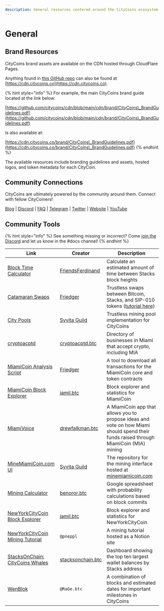 ```yaml
---
description: General resources centered around the CityCoins ecosystem.
---
```


# General

## Brand Resources

CityCoins brand assets are available on the CDN hosted through CloudFlare Pages.

Anything found in [this GitHub repo](https://github.com/citycoins/cdn) can also be found at [https://cdn.citycoins.co](https://cdn.citycoins.co).

{% hint style="info" %}
For example, the main CityCoins brand guide located at the link below:

[https://github.com/citycoins/cdn/blob/main/cdn/brand/CityCoins\_BrandGuidelines.pdf](https://github.com/citycoins/cdn/blob/main/cdn/brand/CityCoins\_BrandGuidelines.pdf)



Is also available at:

[https://cdn.citycoins.co/brand/CityCoins\_BrandGuidelines.pdf](https://cdn.citycoins.co/brand/CityCoins\_BrandGuidelines.pdf)
{% endhint %}

The available resources include branding guidelines and assets, hosted logos, and token metadata for each CityCoin.

## Community Connections

CityCoins are ultimately powered by the community around them. Connect with fellow CityCoiners!

[Blog](https://citycoins.co/blog) | [Discord](https://discord.gg/citycoins) | [FAQ](https://www.citycoins.co/citycoins-faq) | [Telegram](https://t.me/joinchat/zXQLjBgZzIYxNjI8) | [Twitter](https://twitter.com/minecitycoins) | [Website](https://citycoins.co) | [YouTube](https://www.youtube.com/channel/UCOPzQ6DU6agjOweTNydRtTA)

## Community Tools

{% hint style="info" %}
See something missing or incorrect? Come [join the Discord](https://discord.gg/citycoins) and let us know in the #docs channel!
{% endhint %}

| Link                                                                                                                        | Creator                                                 | Description                                                                                                                                                                             |
| --------------------------------------------------------------------------------------------------------------------------- | ------------------------------------------------------- | --------------------------------------------------------------------------------------------------------------------------------------------------------------------------------------- |
| [Block Time Calculator](https://stxtime.stxstats.xyz)                                                                       | [FriendsFerdinand](https://twitter.com/FriendsFerdina1) | Calculate an estimated amount of time between Stacks block heights                                                                                                                      |
| [Catamaran Swaps](https://www.catamaranswaps.org)                                                                           | [Friedger](https://friedger.de)                         | Trustless swaps between Bitcoin, Stacks, and SIP-010 tokens ([tutorial here](https://thetutorials.notion.site/thetutorials/How-to-use-Catamaranswaps-c9c0b864bdfc4f01b656be468b15d526)) |
| [City Pools](https://miningpool.city)                                                                                       | [Syvita Guild](https://twitter.com/syvitaguild)         | Trustless mining pool implementation for CityCoins                                                                                                                                      |
| [cryptoacptd](https://cryptoacptd.com)                                                                                      | [cryptoacptd.btc](https://twitter.com/cryptoacptd)      | Directory of businesses in Miami that accept crypto, including MIA                                                                                                                      |
| [MiamiCoin Analysis Script](https://gitlab.com/riot.ai/clarity-pool-tools/-/blob/master/tool-scripts/analysis-citycoins.ts) | [Friedger](https://friedger.de)                         | A tool to download all transactions for the MiamiCoin core and token contracts                                                                                                          |
| [MiamiCoin Block Explorer](https://miamining.com)                                                                           | [jamil.btc](https://mobile.twitter.com/jamilbtc)        | Block explorer and statistics for MiamiCoin                                                                                                                                             |
| [MiamiVoice](https://miamivoice.org)                                                                                        | [drewfalkman.btc](https://twitter.com/drewfalkman)      | A MiamiCoin app that allows you to propose ideas and vote on how Miami should spend their funds raised through MiamiCoin (MIA) mining                                                   |
| [MineMiamiCoin.com UI](https://github.com/syvita/mmc)                                                                       | [Syvita Guild](https://twitter.com/syvitaguild)         | The repository for the mining interface hosted at [minemiamicoin.com](https://minemiamicoin.com)                                                                                        |
| [Mining Calculator](https://docs.google.com/spreadsheets/d/1pR9q6MAFrPjXoDNjQFMOZW6MQE1piTsXausYQyABWqk/edit#gid=0)         | [benoror.btc](https://twitter.com/benoror)              | Google spreadsheet with probability calculations based on block commits                                                                                                                 |
| [NewYorkCityCoin Block Explorer](https://mining.nyc)                                                                        | [jamil.btc](https://mobile.twitter.com/jamilbtc)        | Block explorer and statistics for NewYorkCityCoin                                                                                                                                       |
| [NewYorkCityCoin Mining Tutorial](https://thetutorials.notion.site/How-to-mine-NYC-727a74c8d8964d1aa7d110ff19929272)        | `@pneppl`                                               | A mining tutorial hosted as a Notion site                                                                                                                                               |
| [StacksOnChain: CityCoins Whales](https://stacksonchain.com/citycoinswhales)                                                | [stacksonchain.btc](https://twitter.com/anononchain)    | Dashboard showing the top ten largest wallet balances by Stacks address                                                                                                                 |
| [WenBlok](https://foragerr.github.io/wenblok/)                                                                              | `@RaGe.btc`                                             | A combination of blocks and estimated dates for important milestones in CityCoins                                                                                                       |


